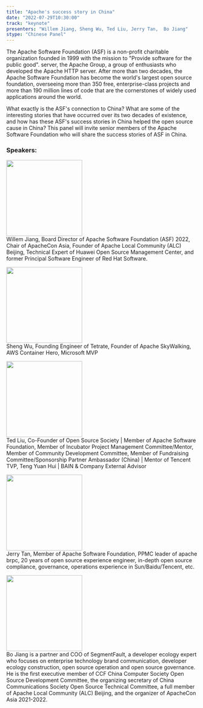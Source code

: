 ```yaml
---
title: "Apache's success story in China"
date: "2022-07-29T10:30:00" 
track: "keynote"
presenters: "Willem Jiang, Sheng Wu, Ted Liu, Jerry Tan,  Bo Jiang"
stype: "Chinese Panel"
---
```

The Apache Software Foundation (ASF) is a non-profit charitable organization founded in 1999 with the mission to "Provide software for the public good". server, the Apache Group, a group of enthusiasts who developed the Apache HTTP server. After more than two decades, the Apache Software Foundation has become the world's largest open source foundation, overseeing more than 350 free, enterprise-class projects and more than 190 million lines of code that are the cornerstones of widely used applications around the world.

What exactly is the ASF's connection to China? What are some of the interesting stories that have occurred over its two decades of existence, and how has these ASF's success stories in China helped the open source cause in China? This panel will invite senior members of the Apache Software Foundation who will share the success stories of ASF in China. 


### Speakers: 
<img src="images/speaker/2012.png" width="200" /><br>
Willem Jiang, Board Director of Apache Software Foundation (ASF) 2022, Chair of ApacheCon Asia, Founder of Apache Local Community (ALC) Beijing, Technical Expert of Huawei Open Source Management Center, and former Principal Software Engineer of Red Hat Software.

<img src="images/speaker/2012_1.png" width="200" /><br>
Sheng Wu, Founding Engineer of Tetrate, Founder of Apache SkyWalking, AWS Container Hero, Microsoft MVP

<img src="images/speaker/2012_2.png" width="200" /><br>
Ted Liu, Co-Founder of Open Source Society | Member of Apache Software Foundation, Member of Incubator Project Management Committee/Mentor, Member of Community Development Committee, Member of Fundraising Committee/Sponsorship Partner Ambassador (China) | Mentor of Tencent TVP, Teng Yuan Hui | BAIN & Company External Advisor

<img src="images/speaker/2012_3.png" width="200" /><br>
Jerry Tan, Member of Apache Software Foundation, PPMC leader of apache brpc, 20 years of open source experience engineer, in-depth open source compliance, governance, operations experience in Sun/Baidu/Tencent, etc.

<img src="images/speaker/2012_4.png" width="200" /><br>
Bo Jiang is a partner and COO of SegmentFault, a developer ecology expert who focuses on enterprise technology brand communication, developer ecology construction, open source operation and open source governance. He is the first executive member of CCF China Computer Society Open Source Development Committee, the organizing secretary of China Communications Society Open Source Technical Committee, a full member of Apache Local Community (ALC) Beijing, and the organizer of ApacheCon Asia 2021-2022.
